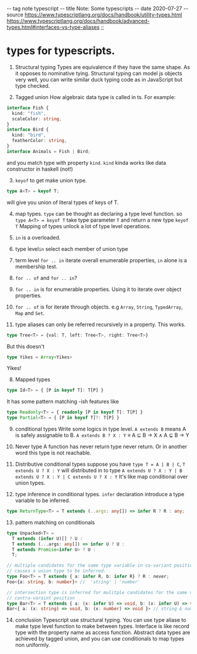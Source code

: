 -- tag note typescript
-- title Note: Some typescripts
-- date 2020-07-27
-- source https://www.typescriptlang.org/docs/handbook/utility-types.html
          https://www.typescriptlang.org/docs/handbook/advanced-types.html#interfaces-vs-type-aliases
;;
# types for typescripts.
1. Structural typing
  Types are equivalence if they have the same shape. As it opposes to nominative tying. Structural typing can model js objects very well, you can write similar duck typing code as in JavaScript but type checked.

2. Tagged union
How algebraic data type is called in ts.
For example:
```typescript
interface Fish {
  kind: "fish",
  scaleColor: string,
}
interface Bird {
  kind: "bird",
  featherColor: string,
}
interface Animals = Fish | Bird;
```
and you match type with property `kind`. `kind` kinda works like data constructor in haskell (not!)

3. `keyof` to get make union type.
```typescript
type A<T> = keyof T;
```
will give you union of literal types of keys of T.

4. map types.
`type` can be thought as declaring a type level function.  so `type A<T> = keyof T` take type parameter `T`
and return  a new type `keyof T`
Mapping of types unlock a lot of type level operations.

5. `in` is a overloaded.
  1. type level`in` select each member of union type
  2. term level `for .. in` iterate overall enumerable properties, `in` alone is a membership test.

6. `for .. of` and `for .. in`?
  1. `for .. in` is for enumerable properties. Using it to iterate over object properties.
  2. `for .. of` is for iterate through objects. e.g `Array`, `String`, `TypedArray`, `Map` and `Set`.

7. type aliases can only be referred recursively in a property.
This works.
```typescript
type Tree<T> = {val: T, left: Tree<T>, right: Tree<T>}
```
But this doesn't
```typescript
type Yikes = Array<Yikes>
```
Yikes!

8. Mapped types
```typescript
type Id<T> = { [P in keyof T]: T[P] }
```
It has some pattern matching -ish features like
```typescript
type Readonly<T> = { readonly [P in keyof T]: T[P] }
type Partial<T> = { [P in keyof T]?: T[P] }
```

9. conditional types
Write some logics in type level. `A extends B` means A is safely assignable to B.  `A extends B ? X : Y` ≡ A ⊆ B → X ∧ A ⊊ B → Y

10. Never type
A function has never return type never return. Or in another word this type is not reachable.

11. Distributive conditional types
suppose you have `type T = A | B | C`,  `T extends U ? X : Y` will distributed in to type `A extends U ? X : Y | B extends U ? X : Y | C extends U ? X : Y` It's like map conditional over union types.

12. type inference in conditional types.
`infer` declaration introduce a type variable to be inferred.
```typescript
type ReturnType<T> = T extends (..args: any[]) => infer R ? R : any;
```

13. pattern matching on conditionals
```typescript
type Unpacked<T> =
  T extends (infer U)[] ? U :
  T extends (...args: any[]) => infer U ? U :
  T extends Promise<infer U> ? U :
  T;

// multiple candidates for the same type variable in co-variant position
// causes a union type to be inferred.
type Foo<T> = T extends { a: infer R, b: infer R} ? R : never;
Foo<{a: string, b: number}> //  'string' | 'number'

// intersection type is inferred for mulitple candidates for the same variable in
// contra-varaint position
type Bar<T> = T extends { a: (x: infer U) => void, b: (x: infer U) => void} ? U never;
Bar<{ a: (x: string) => void, b: (x: number) => void }> // string & number
```

14. conclusion
Typescript use structural typing. You can use type aliase to make type level function to
make between types. Interface is like record type with the property name as access function.
Abstract data types are achieved by tagged union, and you can use conditionals to map types
non uniformly.
